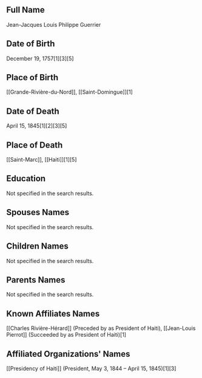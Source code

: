 ## Full Name
Jean-Jacques Louis Philippe Guerrier

## Date of Birth
December 19, 1757[1][3][5]

## Place of Birth
[[Grande-Rivière-du-Nord]], [[Saint-Domingue]][1]

## Date of Death
April 15, 1845[1][2][3][5]

## Place of Death
[[Saint-Marc]], [[Haiti]][1][5]

## Education
Not specified in the search results.

## Spouses Names
Not specified in the search results.

## Children Names
Not specified in the search results.

## Parents Names
Not specified in the search results.

## Known Affiliates Names
[[Charles Rivière-Hérard]] (Preceded by as President of Haiti),
[[Jean-Louis Pierrot]] (Succeeded by as President of Haiti)[1]

## Affiliated Organizations' Names
[[Presidency of Haiti]] (President, May 3, 1844 – April 15, 1845)[1][3]

